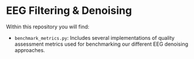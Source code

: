 # EEG Filtering & Denoising

Within this repository you will find:
- `benchmark_metrics.py`: Includes several implementations of quality assessment metrics used for benchmarking our different EEG denoising approaches.